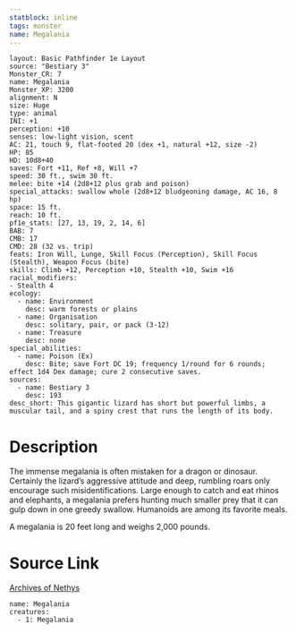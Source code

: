 ```yaml
---
statblock: inline
tags: monster
name: Megalania
---
```

```statblock
layout: Basic Pathfinder 1e Layout
source: "Bestiary 3"
Monster_CR: 7
name: Megalania
Monster_XP: 3200
alignment: N
size: Huge
type: animal
INI: +1
perception: +10
senses: low-light vision, scent
AC: 21, touch 9, flat-footed 20 (dex +1, natural +12, size -2)
HP: 85
HD: 10d8+40
saves: Fort +11, Ref +8, Will +7
speed: 30 ft., swim 30 ft.
melee: bite +14 (2d8+12 plus grab and poison)
special_attacks: swallow whole (2d8+12 bludgeoning damage, AC 16, 8 hp)
space: 15 ft.
reach: 10 ft.
pf1e_stats: [27, 13, 19, 2, 14, 6]
BAB: 7
CMB: 17
CMD: 28 (32 vs. trip)
feats: Iron Will, Lunge, Skill Focus (Perception), Skill Focus (Stealth), Weapon Focus (bite)
skills: Climb +12, Perception +10, Stealth +10, Swim +16
racial_modifiers:
- Stealth 4
ecology:
  - name: Environment
    desc: warm forests or plains
  - name: Organisation
    desc: solitary, pair, or pack (3-12)
  - name: Treasure
    desc: none
special_abilities:
  - name: Poison (Ex)
    desc: Bite; save Fort DC 19; frequency 1/round for 6 rounds; effect 1d4 Dex damage; cure 2 consecutive saves.
sources:
  - name: Bestiary 3
    desc: 193
desc_short: This gigantic lizard has short but powerful limbs, a muscular tail, and a spiny crest that runs the length of its body.
```
# Description
The immense megalania is often mistaken for a dragon or dinosaur. Certainly the lizard’s aggressive attitude and deep, rumbling roars only encourage such misidentifications. Large enough to catch and eat rhinos and elephants, a megalania prefers hunting much smaller prey that it can gulp down in one greedy swallow. Humanoids are among its favorite meals.

A megalania is 20 feet long and weighs 2,000 pounds.
# Source Link
[Archives of Nethys](https://aonprd.com/MonsterDisplay.aspx?ItemName=Megalania)
```encounter-table
name: Megalania
creatures:
  - 1: Megalania
```

